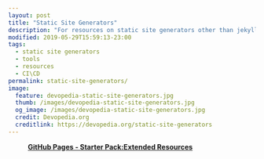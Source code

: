 ```yaml
---
layout: post
title: "Static Site Generators"
description: "For resources on static site generators other than jekyll."
modified: 2019-05-29T15:59:13-23:00
tags: 
  - static site generators
  - tools
  - resources
  - CI\CD
permalink: static-site-generators/
image:
  feature: devopedia-static-site-generators.jpg
  thumb: /images/devopedia-static-site-generators.jpg
  og_image: /images/devopedia-static-site-generators.jpg
  credit: Devopedia.org
  creditlink: https://devopedia.org/static-site-generators
---
```




<figure class="full">
	<img src="https://infominer.id/web-work/images/gh-pages-starter-pack.png" alt="">
	<figcaption><a href="https://infominer.id/web-work/github-pages-starter-pack/"><b>GitHub Pages - Starter Pack:Extended Resources</b></a></figcaption>
</figure>

